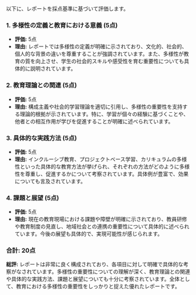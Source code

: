 以下に、レポートを採点基準に基づいて評価します。

### 1. 多様性の定義と教育における意義 (5点)
- **評価:** 5点
- **理由:** レポートでは多様性の定義が明確に示されており、文化的、社会的、個人的な背景の違いを尊重することが強調されています。また、多様性が教育の質を向上させ、学生の社会的スキルや感受性を育む重要性についても具体的に説明されています。

### 2. 教育理論との関連 (5点)
- **評価:** 5点
- **理由:** 構成主義や社会的学習理論を適切に引用し、多様性の重要性を支持する理論的根拠が示されています。特に、学習が個々の経験に基づくことや、他者との相互作用が学びを促進することが明確に述べられています。

### 3. 具体的な実践方法 (5点)
- **評価:** 5点
- **理由:** インクルーシブ教育、プロジェクトベース学習、カリキュラムの多様性といった具体的な教育方法が挙げられ、それぞれの方法がどのように多様性を尊重し、促進するかについて考察されています。具体例が豊富で、効果についても言及されています。

### 4. 課題と展望 (5点)
- **評価:** 5点
- **理由:** 現在の教育現場における課題や障壁が明確に示されており、教員研修や教育制度の見直し、地域社会との連携の重要性について具体的に述べられています。今後の展望も具体的で、実現可能性が感じられます。

### 合計: 20点

**総評:** レポートは非常に良く構成されており、各項目に対して明確で具体的な考察がなされています。多様性の重要性についての理解が深く、教育理論との関連や具体的な実践方法、課題と展望についても十分に考察されています。全体として、教育における多様性の重要性をしっかりと捉えた優れたレポートです。